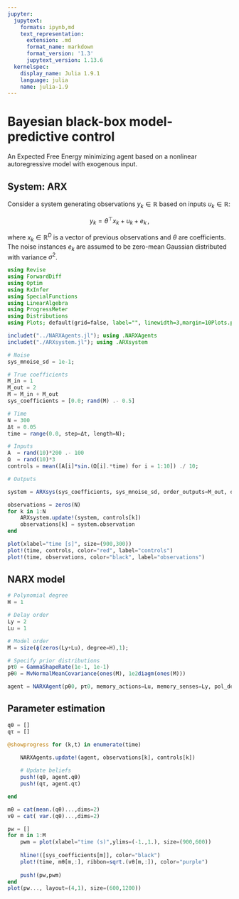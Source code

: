 ```yaml
---
jupyter:
  jupytext:
    formats: ipynb,md
    text_representation:
      extension: .md
      format_name: markdown
      format_version: '1.3'
      jupytext_version: 1.13.6
  kernelspec:
    display_name: Julia 1.9.1
    language: julia
    name: julia-1.9
---
```


# Bayesian black-box model-predictive control

An Expected Free Energy minimizing agent based on a nonlinear autoregressive model with exogenous input.


## System: ARX

Consider a system generating observations $y_k \in \mathbb{R}$ based on inputs $u_k \in \mathbb{R}$:

$$ y_k = \theta^{\top}x_k + u_k + e_k \, ,$$

where $x_k \in \mathbb{R}^{D}$ is a vector of previous observations and $\theta$ are coefficients. The noise instances $e_k$ are assumed to be zero-mean Gaussian distributed with variance $\sigma^2$.

```julia
using Revise
using ForwardDiff
using Optim
using RxInfer
using SpecialFunctions
using LinearAlgebra
using ProgressMeter
using Distributions
using Plots; default(grid=false, label="", linewidth=3,margin=10Plots.pt)

includet("../NARXAgents.jl"); using .NARXAgents
includet("./ARXsystem.jl"); using .ARXsystem
```

```julia
# Noise
sys_mnoise_sd = 1e-1;

# True coefficients
M_in = 1
M_out = 2
M = M_in + M_out
sys_coefficients = [0.0; rand(M) .- 0.5]
```

```julia
# Time
N = 300
Δt = 0.05
time = range(0.0, step=Δt, length=N);
```

```julia
# Inputs
A  = rand(10)*200 .- 100
Ω  = rand(10)*3
controls = mean([A[i]*sin.(Ω[i].*time) for i = 1:10]) ./ 10;
```

```julia
# Outputs

system = ARXsys(sys_coefficients, sys_mnoise_sd, order_outputs=M_out, order_inputs=M_in)

observations = zeros(N)
for k in 1:N
    ARXsystem.update!(system, controls[k])
    observations[k] = system.observation
end
```

```julia
plot(xlabel="time [s]", size=(900,300))
plot!(time, controls, color="red", label="controls")
plot!(time, observations, color="black", label="observations")
```

## NARX model

```julia
# Polynomial degree
H = 1

# Delay order
Ly = 2
Lu = 1

# Model order
M = size(ϕ(zeros(Ly+Lu), degree=H),1);
```

```julia
# Specify prior distributions
pτ0 = GammaShapeRate(1e-1, 1e-1)
pθ0 = MvNormalMeanCovariance(ones(M), 1e2diagm(ones(M)))
```

```julia
agent = NARXAgent(pθ0, pτ0, memory_actions=Lu, memory_senses=Ly, pol_degree=H)
```

## Parameter estimation

```julia
qθ = []
qτ = []

@showprogress for (k,t) in enumerate(time)
    
    NARXAgents.update!(agent, observations[k], controls[k])

    # Update beliefs
    push!(qθ, agent.qθ)
    push!(qτ, agent.qτ)

end
```

```julia
mθ = cat(mean.(qθ)...,dims=2)
vθ = cat( var.(qθ)...,dims=2)
```

```julia
pw = []
for m in 1:M
    pwm = plot(xlabel="time (s)",ylims=(-1.,1.), size=(900,600))
    
    hline!([sys_coefficients[m]], color="black")
    plot!(time, mθ[m,:], ribbon=sqrt.(vθ[m,:]), color="purple")
    
    push!(pw,pwm)
end
plot(pw..., layout=(4,1), size=(600,1200))
```
